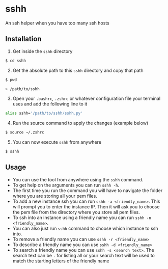 # sshh

An ssh helper when you have too many ssh hosts

## Installation

1. Get inside the `sshh` directory

```bash
$ cd sshh
```

2. Get the absolute path to this `sshh` directory and copy that path

```bash
$ pwd

> /path/to/sshh
```

3. Open your `.bashrc`, `.zshrc` or whatever configuration file your terminal uses and add the following line to it

```bash
alias sshh='/path/to/sshh/sshh.py'
```

4. Run the source command to apply the changes (example below)

```bash
$ source ~/.zshrc
```

5. You can now execute `sshh` from anywhere

```bash
$ sshh
```

## Usage

- You can use the tool from anywhere using the `sshh` command.
- To get help on the arguments you can run `sshh -h`.
- The first time you run the command you will have to navigate the folder where you are storing all your pem files.
- To add a new instance ssh you can run `sshh -a <friendly_name>`. This will prompt you to enter the instance IP. Then it will ask you to choose the pem file from the directory where you store all pem files.
- To ssh into an instance using a friendly name you can run `sshh -n <friendly_name>`.
- You can also just run `sshh` command to choose which instance to ssh into.
- To remove a friendly name you can use `sshh -r <friendly_name>`
- To describe a friendly name you can use `sshh -d <friendly_name>`
- To search a friendly name you can use `sshh -s <search text>`. The search text can be `.` for listing all or your search text will be used to match the starting letters of the friendly name
